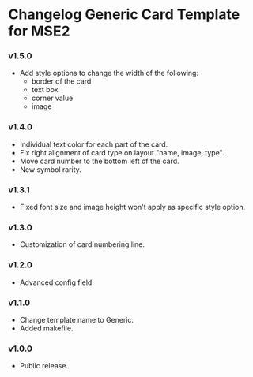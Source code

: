 # Changelog Generic Card Template for MSE2

### v1.5.0
+ Add style options to change the width of the following:
  + border of the card
  + text box
  + corner value
  + image

### v1.4.0
+ Individual text color for each part of the card.
+ Fix right alignment of card type on layout "name, image, type".
+ Move card number to the bottom left of the card.
+ New symbol rarity.

### v1.3.1
+ Fixed font size and image height won't apply as specific style option.

### v1.3.0
+ Customization of card numbering line.

### v1.2.0
+ Advanced config field.

### v1.1.0
+ Change template name to Generic.
+ Added makefile.

### v1.0.0
+ Public release.